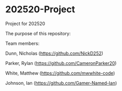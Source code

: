 # 202520-Project
Project for 202520

The purpose of this repository:

Team members:

Dunn, Nicholas (<https://github.com/NickD252>)

Parker, Rylan (<https://github.com/CameronParker20>)

White, Matthew (<https://github.com/mwwhite-code>)

Johnson, Ian (<https://github.com/Gamer-Named-Ian>)
